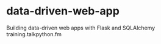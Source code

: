 # data-driven-web-app
Building data-driven web apps with Flask and SQLAlchemy training.talkpython.fm
